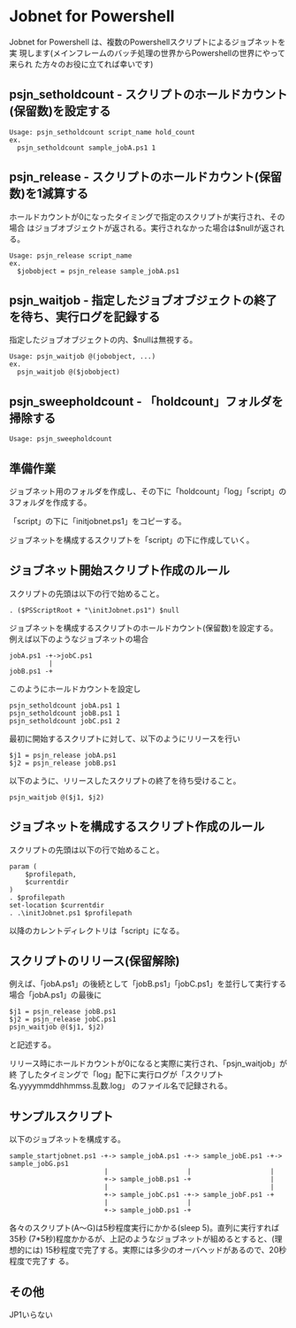 ﻿# Jobnet for Powershell

Jobnet for Powershell は、複数のPowershellスクリプトによるジョブネットを実
現します(メインフレームのバッチ処理の世界からPowershellの世界にやって来られ
た方々のお役に立てれば幸いです)

## psjn_setholdcount - スクリプトのホールドカウント(保留数)を設定する
```
Usage: psjn_setholdcount script_name hold_count
ex.
  psjn_setholdcount sample_jobA.ps1 1
```

## psjn_release - スクリプトのホールドカウント(保留数)を1減算する
ホールドカウントが0になったタイミングで指定のスクリプトが実行され、その場合
はジョブオブジェクトが返される。実行されなかった場合は$nullが返される。
```
Usage: psjn_release script_name
ex.
  $jobobject = psjn_release sample_jobA.ps1
```

## psjn_waitjob - 指定したジョブオブジェクトの終了を待ち、実行ログを記録する
指定したジョブオブジェクトの内、$nullは無視する。
```
Usage: psjn_waitjob @(jobobject, ...)
ex.
  psjn_waitjob @($jobobject)
```

## psjn_sweepholdcount - 「holdcount」フォルダを掃除する
```
Usage: psjn_sweepholdcount
```

## 準備作業
ジョブネット用のフォルダを作成し、その下に「holdcount」「log」「script」の
3フォルダを作成する。

「script」の下に「initjobnet.ps1」をコピーする。

ジョブネットを構成するスクリプトを「script」の下に作成していく。

## ジョブネット開始スクリプト作成のルール
スクリプトの先頭は以下の行で始めること。
```
. ($PSScriptRoot + "\initJobnet.ps1") $null
```

ジョブネットを構成するスクリプトのホールドカウント(保留数)を設定する。
例えば以下のようなジョブネットの場合
```
jobA.ps1 -+->jobC.ps1
          |
jobB.ps1 -+
```

このようにホールドカウントを設定し
```
psjn_setholdcount jobA.ps1 1
psjn_setholdcount jobB.ps1 1
psjn_setholdcount jobC.ps1 2
```

最初に開始するスクリプトに対して、以下のようにリリースを行い
```
$j1 = psjn_release jobA.ps1
$j2 = psjn_release jobB.ps1
```

以下のように、リリースしたスクリプトの終了を待ち受けること。
```
psjn_waitjob @($j1, $j2)
```

## ジョブネットを構成するスクリプト作成のルール
スクリプトの先頭は以下の行で始めること。
```
param (
    $profilepath,
    $currentdir
)
. $profilepath
set-location $currentdir
. .\initJobnet.ps1 $profilepath
```
以降のカレントディレクトリは「script」になる。

## スクリプトのリリース(保留解除)
例えば、「jobA.ps1」の後続として「jobB.ps1」「jobC.ps1」を並行して実行する
場合「jobA.ps1」の最後に
```
$j1 = psjn_release jobB.ps1
$j2 = psjn_release jobC.ps1
psjn_waitjob @($j1, $j2)
```
と記述する。

リリース時にホールドカウントが0になると実際に実行され、「psjn_waitjob」が終
了したタイミングで「log」配下に実行ログが「スクリプト名.yyyymmddhhmmss.乱数.log」
のファイル名で記録される。

## サンプルスクリプト
以下のジョブネットを構成する。
```
sample_startjobnet.ps1 -+-> sample_jobA.ps1 -+-> sample_jobE.ps1 -+-> sample_jobG.ps1
                        |                    |                    |
                        +-> sample_jobB.ps1 -+                    |
                        |                                         |
                        +-> sample_jobC.ps1 -+-> sample_jobF.ps1 -+
                        |                    |
                        +-> sample_jobD.ps1 -+
```
各々のスクリプト(A～G)は5秒程度実行にかかる(sleep 5)。直列に実行すれば35秒
(7*5秒)程度かかるが、上記のようなジョブネットが組めるとすると、(理想的には)
15秒程度で完了する。実際には多少のオーバヘッドがあるので、20秒程度で完了す
る。

## その他
JP1いらない
